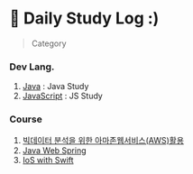 # 📌 Daily Study Log :)
> Category

### Dev Lang.
1. [Java](https://github.com/SangGeun-Jeong/TIL/tree/main/Java) : Java Study
2. [JavaScript]() : JS Study

### Course
1. [빅데이터 분석을 위한 아마존웹서비스(AWS)활용]()
2. [Java Web Spring]()
3. [IoS with Swift]()
